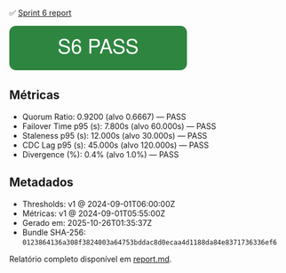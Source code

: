 ✅ [Sprint 6 report](./report.md)

![Status](./badge.svg)

## Métricas
- Quorum Ratio: 0.9200 (alvo 0.6667) — PASS
- Failover Time p95 (s): 7.800s (alvo 60.000s) — PASS
- Staleness p95 (s): 12.000s (alvo 30.000s) — PASS
- CDC Lag p95 (s): 45.000s (alvo 120.000s) — PASS
- Divergence (%): 0.4% (alvo 1.0%) — PASS

## Metadados
- Thresholds: v1 @ 2024-09-01T06:00:00Z
- Métricas: v1 @ 2024-09-01T05:55:00Z
- Gerado em: 2025-10-26T01:35:37Z
- Bundle SHA-256: `0123864136a308f3824003a64753bddac8d0ecaa4d1188da84e8371736336ef6`

Relatório completo disponível em [report.md](./report.md).
